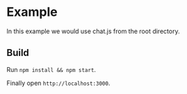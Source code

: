 # Example

In this example we would use chat.js from the root directory.

## Build

Run `npm install && npm start`.

Finally open `http://localhost:3000`.